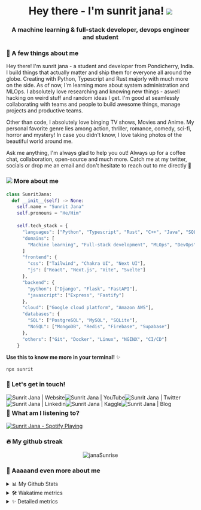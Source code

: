 <h1 align="center">
  Hey there - I'm sunrit jana!
  <img src="assets/cat.gif" width="50" />
</h1>

<h3 align="center">A machine learning & full-stack developer, devops engineer and student</h3>

### 🤗 A few things about me

Hey there! I'm sunrit jana - a student and developer from Pondicherry, India. I build things that actually matter
and ship them for everyone all around the globe. Creating with Python, Typescript and Rust majorly with much more
on the side. As of now, I'm learning more about system administration and MLOps. I absolutely love researching
and knowing new things - aswell hacking on weird stuff and random ideas I get. I'm good at seamlessly
collaborating with teams and people to build awesome things, manage projects and productive teams.

Other than code, I absolutely love binging TV shows, Movies and Anime. My personal favorite genre lies among
action, thriller, romance, comedy, sci-fi, horror and mystery! In case you didn't know, I love taking photos of
the beautiful world around me.

Ask me anything, I'm always glad to help you out! Always up for a coffee chat, collaboration, open-source and
much more. Catch me at my twitter, socials or drop me an email and don't hesitate to reach out to me directly 👋

### <img src="assets/cat-float.gif" width="50"> More about me

```py
class SunritJana:
  def __init__(self) -> None:
    self.name = "Sunrit Jana"
    self.pronouns = "He/Him"

    self.tech_stack = {
      "languages": ["Python", "Typescript", "Rust", "C++", "Java", "SQL"],
      "domains": [
        "Machine learning", "Full-stack development", "MLOps", "DevOps", "System administration"
      ]
      "frontend": {
        "css": ["Tailwind", "Chakra UI", "Next UI"],
        "js": ["React", "Next.js", "Vite", "Svelte"]
      },
      "backend": {
        "python": ["Django", "Flask", "FastAPI"],
        "javascript": ["Express", "Fastify"]
      },
      "cloud": ["Google cloud platform", "Amazon AWS"],
      "databases": {
        "SQL": ["PostgreSQL", "MySQL", "SQLite"],
        "NoSQL": ["MongoDB", "Redis", "Firebase", "Supabase"]
      },
      "others": ["Git", "Docker", "Linux", "NGINX", "CI/CD"]
    }
```

**Use this to know me more in your terminal!** ✨

```sh
npx sunrit
```

### 🌊 Let's get in touch!

[<img align="left" alt="Sunrit Jana | Website" src="https://img.shields.io/badge/Website-02ccf7?style=for-the-badge&logo=https://raw.githubusercontent.com/iconic/open-iconic/master/svg/globe.svg&logoColor=white" />][website]
[<img align="left" alt="Sunrit Jana | YouTube" src="https://img.shields.io/badge/YouTube-FF0000?style=for-the-badge&logo=youtube&logoColor=white" />][youtube]
[<img align="left" alt="Sunrit Jana | Twitter" src="https://img.shields.io/badge/Twitter-1DA1F2?style=for-the-badge&logo=twitter&logoColor=white" />][twitter]
[<img align="left" alt="Sunrit Jana | Linkedin" src="https://img.shields.io/badge/LinkedIn-0077B5?style=for-the-badge&logo=linkedin&logoColor=white" />][linkedin]
[<img align="left" alt="Sunrit Jana | Kaggle" src="https://img.shields.io/badge/Kaggle-20BEFF?style=for-the-badge&logo=Kaggle&logoColor=white" />][kaggle]
[<img align="left" alt="Sunrit Jana | Blog" src="https://img.shields.io/badge/Hashnode-2962FF?style=for-the-badge&logo=hashnode&logoColor=white" />][blog]

<br />

### 👀 What am I listening to?

[<img src="https://spotify-activity.warriordefenderz.vercel.app/api/spotify" alt="Sunrit Jana - Spotify Playing" width="400" />](https://open.spotify.com/user/qy9jhr85so9g8pr6zz7aizc6x)

### 🔥 My github streak

<p align="center">
  <img align="center" src="https://github-readme-streak-stats.herokuapp.com/?user=janaSunrise&theme=algolia" alt="janaSunrise" />
</p>

### 🙌 Aaaaand even more about me

<details>
  <summary>📊 My Github Stats</summary>
 
  <p>
    <img src="https://github-readme-stats.warriordefenderz.vercel.app/api?username=janasunrise&show_icons=true&include_all_commits=true&line_height=25" alt="janasunrise" />
  </p>

  <p align="left">
    <a href="https://github.com/janaSunrise">
      <img src="https://github-profile-trophy.vercel.app/?username=janaSunrise&margin-w=15&margin-h=15"  alt="janaSunrise" />
    </a>
  </p>
</details>

<details>
  <summary>🛠 Wakatime metrics</summary>
  <br />

<!--START_SECTION:waka-->
![Code Time](http://img.shields.io/badge/Code%20Time-976%20hrs%2043%20mins-blue)

![Lines of code](https://img.shields.io/badge/From%20Hello%20World%20I%27ve%20Written-2%20Million%20lines%20of%20code-blue)

**🐱 My GitHub Data** 

> 🏆 61 Contributions in the Year 2023
 > 
> 📦 473.8 kB Used in GitHub's Storage 
 > 
> 🚫 Not Opted to Hire
 > 
> 📜 71 Public Repositories 
 > 
> 🔑 0 Private Repositories  
 > 
**I'm a Night 🦉** 

```text
🌞 Morning      236 commits       ██░░░░░░░░░░░░░░░░░░░░░░░   10.80 % 
🌆 Daytime      777 commits       █████████░░░░░░░░░░░░░░░░   35.56 % 
🌃 Evening     1051 commits       ████████████░░░░░░░░░░░░░   48.10 % 
🌙 Night        121 commits       █░░░░░░░░░░░░░░░░░░░░░░░░   05.54 % 

```
📅 **I'm Most Productive on Sunday** 

```text
Monday         354 commits       ████░░░░░░░░░░░░░░░░░░░░░   16.20 % 
Tuesday        304 commits       ███░░░░░░░░░░░░░░░░░░░░░░   13.91 % 
Wednesday      269 commits       ███░░░░░░░░░░░░░░░░░░░░░░   12.31 % 
Thursday       277 commits       ███░░░░░░░░░░░░░░░░░░░░░░   12.68 % 
Friday         217 commits       ██░░░░░░░░░░░░░░░░░░░░░░░   09.93 % 
Saturday       339 commits       ████░░░░░░░░░░░░░░░░░░░░░   15.51 % 
Sunday         425 commits       ████░░░░░░░░░░░░░░░░░░░░░   19.45 % 

```


📊 **This Week I Spent My Time On** 

```text
⌚︎ Time Zone: Asia/Kolkata

💬 Programming Languages: 
Python                   1 hr 49 mins        ████████████░░░░░░░░░░░░░   50.56 % 
TypeScript               1 hr 8 mins         ████████░░░░░░░░░░░░░░░░░   31.52 % 
Markdown                 26 mins             ███░░░░░░░░░░░░░░░░░░░░░░   12.02 % 
Bash                     3 mins              ░░░░░░░░░░░░░░░░░░░░░░░░░   01.59 % 
JSON                     3 mins              ░░░░░░░░░░░░░░░░░░░░░░░░░   01.55 % 

🔥 Editors: 
VS Code                  3 hrs 37 mins       █████████████████████████   100.00 % 

🐱‍💻 Projects: 
ML-guide-and-implementati1 hr 15 mins        ████████░░░░░░░░░░░░░░░░░   34.64 % 
portfolio                1 hr 11 mins        ████████░░░░░░░░░░░░░░░░░   32.97 % 
code-challenge           1 hr 1 min          ███████░░░░░░░░░░░░░░░░░░   28.17 % 
manim-tutorial           8 mins              █░░░░░░░░░░░░░░░░░░░░░░░░   04.02 % 
build-modern-computer    0 secs              ░░░░░░░░░░░░░░░░░░░░░░░░░   00.21 % 

💻 Operating System: 
Mac                      3 hrs 37 mins       █████████████████████████   100.00 % 

```

**I Mostly Code in TypeScript** 

```text
TypeScript               31 repos            ███████░░░░░░░░░░░░░░░░░░   31.31 % 
Python                   26 repos            ██████░░░░░░░░░░░░░░░░░░░   26.26 % 
JavaScript               18 repos            ████░░░░░░░░░░░░░░░░░░░░░   18.18 % 
Solidity                 5 repos             █░░░░░░░░░░░░░░░░░░░░░░░░   05.05 % 
Jupyter Notebook         4 repos             █░░░░░░░░░░░░░░░░░░░░░░░░   04.04 % 

```


**Timeline**

![Chart not found](https://raw.githubusercontent.com/janaSunrise/janaSunrise/main/charts/bar_graph.png) 


 Last Updated on 20/02/2023 00:49:46 UTC
<!--END_SECTION:waka-->
</details>

<details>
 <summary>✨ Detailed metrics</summary>
 
 <table>
  <tr>
    <th>🤗 Profile Details</th>
    <th>🔧 Repositories traffic</th>
  </tr>
  <tr>
   <td>
     <img src="metrics/profile.svg" alt="" width="400">
   </td>
   <td>
     <img src="metrics/repositories.svg" alt="" width="400">
   </td>
  </tr>
  <tr>
    <th>📅 Isometric commit calendar</th>
    <th>👀 Most used languages</th>
  </tr>
  <tr>
    <td align="center">
      <img src="metrics/isocalendar.svg" alt="" width="400">
    </td>
    <td>
      <img src="metrics/languages.svg" alt="" width="400">
    </td>
  </tr>
  <tr>
   <th>🌊 WakaTime plugin</th>
   <th>🌟 Recently starred repositories</th>
  </tr>
  <tr>
   <td align="center">
    <img src="metrics/wakatime.svg" alt="" width="400">
   </td>
   <td align="center">
    <img src="metrics/starred_repos.svg" alt="" width="400">
   </td>
  </tr>
 </table>
</details>

<!-- Links and URLs -->

[website]: https://sunritjana.now.sh
[youtube]: https://www.youtube.com/channel/UC3S4lcSvaSIiT3uSRSi7uCQ
[twitter]: https://twitter.com/janaSunrise
[linkedin]: https://www.linkedin.com/in/SunritJana
[kaggle]: https://www.kaggle.com/sunritjana/
[blog]: https://thedevden.hashnode.dev
